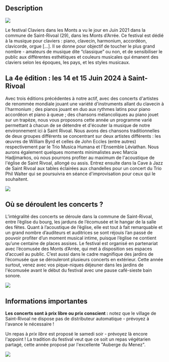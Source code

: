 ## Description

![](/img/2021/succès.jpeg)

Le festival Claviers dans les Monts a vu le jour en Juin 2021 dans la commune de Saint-Rivoal (29), dans les Monts d’Arrée. Ce festival est dédié à la musique pour claviers : piano, clavecin, harmonium, accordéon, clavicorde, orgue \[...]. Il se donne pour objectif de toucher le plus grand nombre - amateurs de musique dite “classique” ou non, et de sensibiliser le public aux différentes esthétiques et couleurs musicales qui émanent des claviers selon les époques, les pays, et les styles musicaux. 

## La 4e édition : les 14 et 15 Juin 2024 à Saint-Rivoal

Avec trois éditions précédentes à notre actif, avec des concerts d'artistes de renommée mondiale jouant une variété d'instruments allant du clavecin à l'harmonium ; des pianos jouant en duo aux rythmes latins pour piano accordéon et piano à queue ; des chansons mélancoliques au piano jouet sur un trapèze, nous vous proposons cette année un programme varié permettant à chacun de se détendre et d'écouter la musique de notre environnement ici à Saint Rivoal. Nous avons des chansons traditionnelles de deux groupes différents se concentrant sur deux artistes différents : les œuvres de William Byrd et celles de John Eccles (entre autres) respectivement par le Trio Musica Humana et l'Ensemble Léviathan. Nous aurons également quelques moments minimalistes avec Marcia Hadjimarkos, où nous pourrons profiter au maximum de l'acoustique de l'église de Saint Rivoal, allongé ou assis. Entrez ensuite dans la Cave à Jazz de Saint Rivoal aux tables éclairées aux chandelles pour un concert du Trio Phil Walter qui se poursuivra en séance d'improvisation pour ceux qui le souhaitent.

![](/img/2023/coumabbas.png)

## Où se déroulent les concerts ?

L’intégralité des concerts se déroule dans la commune de Saint-Rivoal, entre l’église du bourg, les jarduns de l’écomusée et le hangar de la salle des fêtes. Quant à l’acoustique de l’église, elle est tout à fait remarquable et un grand nombre d’auditeurs et auditrices se sont réjouis l’an passé de pouvoir profiter d’un moment musical intime, puisque l’église ne contient qu’une centaine de places assises. Le festival est organisé en partenariat avec l’écomusée des Monts d’Arrée, qui met à disposition ses espaces d’accueil au public. C’est aussi dans le cadre magnifique des jardins de l’écomusée que se dérouleront plusieurs concerts en extérieur. Cette année surtout, venez avec vos pique-niques déjeuner dans les jardins de l'écomusée avant le début du festival avec une pause café-sieste bain sonore.

![](/img/2023/gm-7375-légère-2.jpg)

## **Informations importantes**

**Les concerts sont à prix libre ou prix conscient :** notez que le village de Saint-Rivoal ne dispose pas de distributeur automatique - prévoyez à l'avance le nécessaire !

Un repas à *prix libre* est proposé le samedi soir - prévoyez là encore l'appoint ! La tradition du festival veut que ce soit un repas végétarien partagé, cette année proposé par l'excellente "Auberge du Menez".

![](/img/2023/suspension.jpg)
